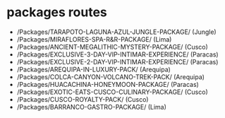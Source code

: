# packages routes
- /Packages/TARAPOTO-LAGUNA-AZUL-JUNGLE-PACKAGE/ (Jungle)
- /Packages/MIRAFLORES-SPA-R&R-PACKAGE/ (Lima)
- /Packages/ANCIENT-MEGALITHIC-MYSTERY-PACKAGE/ (Cusco)
- /Packages/EXCLUSIVE-3-DAY-VIP-INTIMAR-EXPERIENCE/ (Paracas)
- /Packages/EXCLUSIVE-2-DAY-VIP-INTIMAR-EXPERIENCE/ (Paracas)
- /Packages/AREQUIPA-IN-LUXURY-PACK/ (Arequipa)
- /Packages/COLCA-CANYON-VOLCANO-TREK-PACK/ (Arequipa)
- /Packages/HUACACHINA-HONEYMOON-PACKAGE/ (Paracas)
- /Packages/EXOTIC-EATS-CUSCO-CULINARY-PACKAGE/ (Cusco)
- /Packages/CUSCO-ROYALTY-PACK/ (Cusco)
- /Packages/BARRANCO-GASTRO-PACKAGE/ (Lima)
